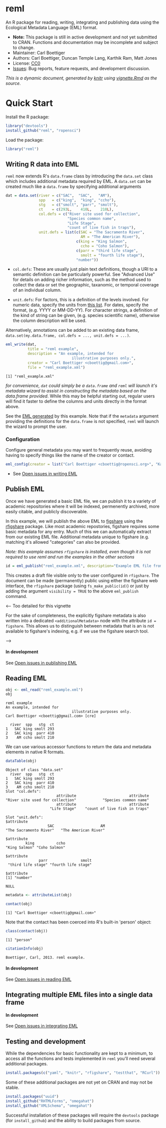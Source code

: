 reml
====

An R package for reading, writing, integrating and publishing data using the Ecological Metadata Language (EML) format.   

* **Note:** This package is still in active development and not yet submitted to CRAN.  Functions and documentation may be incomplete and subject to change.  
* Maintainer: Carl Boettiger
* Authors: Carl Boettiger, Duncan Temple Lang, Karthik Ram, Matt Jones
* License: [CC0](http://creativecommons.org/publicdomain/zero/1.0/)
* [Issues](https://github.com/ropensci/reml/issues): Bug reports, feature requests, and development discussion.



_This is a dynamic document, generated by [knitr](http://yihui.name/knitr) using [vignette.Rmd](https://github.com/ropensci/reml/blob/master/inst/doc/vingette.Rmd) as the source._





Quick Start
===========

Install the R package:



```r
library("devtools")
install_github("reml", "ropensci")
```


Load the package:


```r
library("reml")
```



Writing R data into EML
-----------------------


`reml` now extends R's `data.frame` class by introducing the `data.set` class which includes additional metadata required by EML.  A `data.set` can be created much like a `data.frame` by specifying additional arguments 



```r
dat = data.set(river = c("SAC",  "SAC",   "AM"),
               spp   = c("king",  "king", "ccho"),
               stg   = c("smolt", "parr", "smolt"),
               ct    = c(293L,    410L,    210L),
               col.defs = c("River site used for collection",
                            "Species common name",
                            "Life Stage", 
                            "count of live fish in traps"),
               unit.defs = list(c(SAC = "The Sacramento River", 
                                  AM = "The American River"),
                                c(king = "King Salmon", 
                                  ccho = "Coho Salmon"),
                                c(parr = "third life stage", 
                                  smolt = "fourth life stage"),
                                "number"))

```




- `col.defs`: These are usually just plain text definitions, though a URI to a semantic definition can be particularly powerful. See "Advanced Use" for details on adding richer information, such as the method used to collect the data or set the geographic, taxanomic, or temporal coverage of an individual column.   

- `unit.defs`:   For factors, this is a definition of the levels involved.  For numeric data, specify the units from [this list](http://knb.ecoinformatics.org/software/eml/eml-2.1.1/eml-unitTypeDefinitions.html#StandardUnitDictionary).  For dates, specify the format, (e.g. YYYY or MM-DD-YY). For character strings, a definition of the kind of string can be given, (e.g. species scientific name), otherwise the column description will be used.  

Alternatively, annotations can be added to an existing data frame, `data.set(my.data.frame, col.defs = ..., unit.defs = ...)`.  




```r
eml_write(dat, 
          title = "reml example",  
          description = "An example, intended for
                              illustrative purposes only.",
          creator = "Carl Boettiger <cboettig@gmail.com>",
          file = "reml_example.xml")
```

```
[1] "reml_example.xml"
```

                    
*for convenience, `dat` could simply be a `data.frame` and `reml` will launch it's metadata wizard to assist in constructing the metadata based on the data.frame provided*.  While this may be helpful starting out, regular users will find it faster to define the columns and units directly in the format above.   


See the [EML generated](https://github.com/ropensci/reml/tree/master/inst/doc/reml_example.xml) by this example.  Note that if the `metadata` argument providing the definitions for the `data.frame` is not specified, `reml` will launch the wizard to prompt the user.  

### Configuration 

Configure general metadata you may want to frequently reuse, avoiding having to specify things like the name of the creator or contact.


```r
eml_config(creator = list("Carl Boettiger <cboettig@ropensci.org>", "Karthik Ram"), contact = "Carl Boettiger <cboettig@ropensci.org>")
```



* See [Open issues in writing EML](https://github.com/ropensci/reml/issues?labels=write+eml&page=1&state=open)

Publish EML
-----------

Once we have generated a basic EML file, we can publish it to a variety
of academic repositories where it will be indexed, permenently archived,
more easily citable, and publicly discoverable.

In this example, we will publish the above
EML to [figshare](http://figshare.com) using the
[rfigshare](https://github.com/ropensci/rfigshare) package. Like most
academic repostories, figshare requires some basic metadata for any entry.
Much of this we can automatically extract from our existing EML file. 
Additional metadata unique to figshare (e.g. matching it's allowed "categories"
can also be provided. 

_Note: this example assumes `rfigshare` is installed, even though it is not 
required to use reml and run the examples in the other sections_

<!-- We don't want to generate a DOI every time we run the vignette -->

```r
id = eml_publish("reml_example.xml", description="Example EML file from reml", categories = "Ecology", tags = "EML", destination="figshare")
```


This creates a draft file visible only to the user configured in `rfigshare`.  The document can be made (permanently) public using either the figshare web interface, the `rfigshare` package (using `fs_make_public(id)`) or just by adding the argument `visibility = TRUE` to the above `eml_publish` command.

<!-- In return, figshare provides the object with a DOI, which is added to the EML.  


```r
doc <- eml_read("my_eml_data.xml")
citation(doc) # not implemented yet
```

-->

<-- Too detailed for this vignette

For the sake of completeness, the explicitly figshare metadata is also written into a 
dedicated `<additionalMetadata>` node with the attribute `id = figshare`.  This allows
us to distinguish between metadata that is an is not available to figshare's indexing,
e.g. if we use the figshare search tool.  

-->

#### In development

See [Open issues in publishing EML](https://github.com/ropensci/reml/issues?labels=publish+eml&page=1&state=open)

Reading EML
-----------




```r
obj <- eml_read("reml_example.xml")
obj 
```

```
reml example
An example, intended for
                              illustrative purposes only.
Carl Boettiger <cboettig@gmail.com> [cre]

  river  spp   stg  ct
1   SAC king smolt 293
2   SAC king  parr 410
3    AM ccho smolt 210
```


We can use various accessor functions to return the data and metadata elements in native R formats.


```r
dataTable(obj)
```

```
Object of class "data.set"
  river  spp   stg  ct
1   SAC king smolt 293
2   SAC king  parr 410
3    AM ccho smolt 210
Slot "col.defs":
                       attribute                        attribute 
"River site used for collection"            "Species common name" 
                       attribute                        attribute 
                    "Life Stage"    "count of live fish in traps" 

Slot "unit.defs":
$attribute
                   SAC                     AM 
"The Sacramento River"   "The American River" 

$attribute
         king          ccho 
"King Salmon" "Coho Salmon" 

$attribute
               parr               smolt 
 "third life stage" "fourth life stage" 

$attribute
[1] "number"
```

```
NULL
```



```r
metadata <- attributeList(obj)
```



```r
contact(obj)
```

```
[1] "Carl Boettiger <cboettig@gmail.com>"
```


Note that the contact has been coerced into R's built-in 'person' object:


```r
class(contact(obj))
```

```
[1] "person"
```



```r
citationInfo(obj)
```

```
Boettiger, Carl, 2013. reml example.
```



#### In development

See [Open issues in reading EML](https://github.com/ropensci/reml/issues?labels=read+eml&page=1&state=open)



Integrating multiple EML files into a single data frame
-------------------------------------------------------

#### In development

See [Open issues in integrating EML](https://github.com/ropensci/reml/issues?labels=integrate+eml&page=1&state=open)



Testing and development
-----------------------

While the dependencies for basic functionality are kept to a minimum, to access all the functions and tests implemented in `reml` you'll need several additional packages.  

```r
install.packages(c("yaml", "knitr", "rfigshare", "testthat", "RCurl"))
```

Some of these additional packages are not yet on CRAN and may not be stable.

```r
install.packages("uuid")
install_github("RHTMLForms", "omegahat")
install_github("XMLSchema", "omegahat")
```

Successful installation of these packages will require the `devtools` package (for `install_github`) and the ability to build packages from source.  


